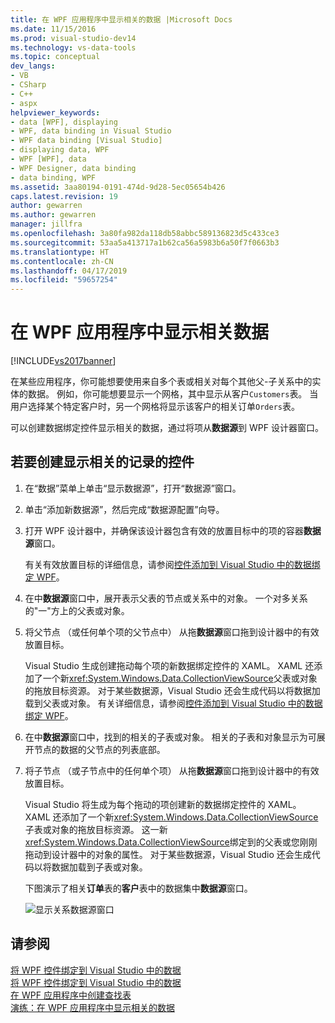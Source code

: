 ```yaml
---
title: 在 WPF 应用程序中显示相关的数据 |Microsoft Docs
ms.date: 11/15/2016
ms.prod: visual-studio-dev14
ms.technology: vs-data-tools
ms.topic: conceptual
dev_langs:
- VB
- CSharp
- C++
- aspx
helpviewer_keywords:
- data [WPF], displaying
- WPF, data binding in Visual Studio
- WPF data binding [Visual Studio]
- displaying data, WPF
- WPF [WPF], data
- WPF Designer, data binding
- data binding, WPF
ms.assetid: 3aa80194-0191-474d-9d28-5ec05654b426
caps.latest.revision: 19
author: gewarren
ms.author: gewarren
manager: jillfra
ms.openlocfilehash: 3a80fa982da118db58abbc589136823d5c433ce3
ms.sourcegitcommit: 53aa5a413717a1b62ca56a5983b6a50f7f0663b3
ms.translationtype: HT
ms.contentlocale: zh-CN
ms.lasthandoff: 04/17/2019
ms.locfileid: "59657254"
---
```

# <a name="display-related-data-in-wpf-applications"></a>在 WPF 应用程序中显示相关数据
[!INCLUDE[vs2017banner](../includes/vs2017banner.md)]

在某些应用程序，你可能想要使用来自多个表或相关对每个其他父-子关系中的实体的数据。 例如，你可能想要显示一个网格，其中显示从客户`Customers`表。 当用户选择某个特定客户时，另一个网格将显示该客户的相关订单`Orders`表。  
  
 可以创建数据绑定控件显示相关的数据，通过将项从**数据源**到 WPF 设计器窗口。  
  
## <a name="to-create-controls-that-display-related-records"></a>若要创建显示相关的记录的控件  
  
1.  在“数据”菜单上单击“显示数据源”，打开“数据源”窗口。  
  
2.  单击“添加新数据源”，然后完成“数据源配置”向导。  
  
3.  打开 WPF 设计器中，并确保该设计器包含有效的放置目标中的项的容器**数据源**窗口。  
  
     有关有效放置目标的详细信息，请参阅[控件添加到 Visual Studio 中的数据绑定 WPF](../data-tools/bind-wpf-controls-to-data-in-visual-studio1.md)。  
  
4.  在中**数据源**窗口中，展开表示父表的节点或关系中的对象。 一个对多关系的"一"方上的父表或对象。  
  
5.  将父节点 （或任何单个项的父节点中） 从拖**数据源**窗口拖到设计器中的有效放置目标。  
  
     Visual Studio 生成创建拖动每个项的新数据绑定控件的 XAML。 XAML 还添加了一个新<xref:System.Windows.Data.CollectionViewSource>父表或对象的拖放目标资源。 对于某些数据源，Visual Studio 还会生成代码以将数据加载到父表或对象。 有关详细信息，请参阅[控件添加到 Visual Studio 中的数据绑定 WPF](../data-tools/bind-wpf-controls-to-data-in-visual-studio1.md)。  
  
6.  在中**数据源**窗口中，找到的相关的子表或对象。 相关的子表和对象显示为可展开节点的数据的父节点的列表底部。  
  
7.  将子节点 （或子节点中的任何单个项） 从拖**数据源**窗口拖到设计器中的有效放置目标。  
  
     Visual Studio 将生成为每个拖动的项创建新的数据绑定控件的 XAML。 XAML 还添加了一个新<xref:System.Windows.Data.CollectionViewSource>子表或对象的拖放目标资源。 这一新<xref:System.Windows.Data.CollectionViewSource>绑定到的父表或您刚刚拖动到设计器中的对象的属性。 对于某些数据源，Visual Studio 还会生成代码以将数据加载到子表或对象。  
  
     下图演示了相关**订单**表的**客户**表中的数据集中**数据源**窗口。  
  
     ![显示关系数据源窗口](../data-tools/media/datasources2.gif "DataSources2")  
  
## <a name="see-also"></a>请参阅  
 [将 WPF 控件绑定到 Visual Studio 中的数据](../data-tools/bind-wpf-controls-to-data-in-visual-studio1.md)   
 [将 WPF 控件绑定到 Visual Studio 中的数据](../data-tools/bind-wpf-controls-to-data-in-visual-studio2.md)   
 [在 WPF 应用程序中创建查找表](../data-tools/create-lookup-tables-in-wpf-applications.md)   
 [演练：在 WPF 应用程序中显示相关的数据](../data-tools/walkthrough-displaying-related-data-in-a-wpf-application.md)
